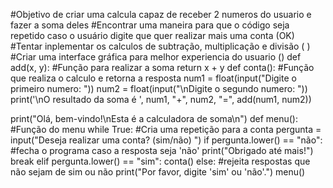 #Objetivo de criar uma calcula capaz de receber 2 numeros do usuario e fazer a soma deles
#Encontrar uma maneira para que o código seja repetido caso o usuário digite que quer realizar mais uma conta (OK)
#Tentar inplementar os calculos de subtração, multiplicação e divisão ( )
#Criar uma interface gráfica para melhor experiencia do usuario ()
def add(x, y): #Função para realizar a soma
    return x + y
def conta(): #Função que realiza o calculo e retorna a resposta
    num1 = float(input("Digite o primeiro numero: "))
    num2 = float(input("\nDigite o segundo numero: "))
    print('\nO resultado da soma é ', num1, "+", num2, "=", add(num1, num2))


print("Olá, bem-vindo!\nEsta é a calculadora de soma\n")
def menu(): #Função do menu
    while True: #Cria uma repetição para a conta
        pergunta = input("Deseja realizar uma conta? (sim/não) ")
        if pergunta.lower() == "não": #fecha o programa caso a resposta seja 'não'
            print("Obrigado até mais!")
            break
        elif pergunta.lower() == "sim":
            conta()
        else: #rejeita respostas que não sejam de sim ou não
            print("Por favor, digite 'sim' ou 'não'.")
menu()


